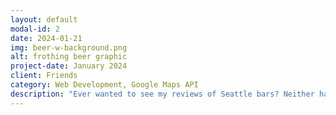 ```yaml
---
layout: default
modal-id: 2
date: 2024-01-21
img: beer-w-background.png
alt: frothing beer graphic
project-date: January 2024
client: Friends
category: Web Development, Google Maps API
description: "Ever wanted to see my reviews of Seattle bars? Neither has anybody else! <a href=\"https://meettomas.blogspot.com/p/seattle-drinks.html\" target=\"_blank\" style=\"color: blue;\"><b><i> Look anyways.</i></b></a>"
---
```


